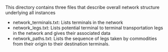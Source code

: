 This directory contains three files that describe overall network structure underlying all instances
- network_terminals.txt: Lists terminals in the network
- network_legs.txt: Lists potential terminal to terminal transportation legs in the network and gives their associated data
- network_paths.txt: Lists the sequence of legs taken by commodities from their origin to their destination terminals.
